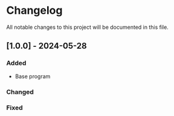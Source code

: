 # Changelog
All notable changes to this project will be documented in this file.

## [1.0.0] - 2024-05-28
 
### Added

- Base program
 
### Changed

 
### Fixed
 